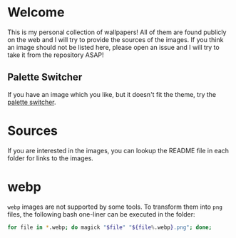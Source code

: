 # Welcome

This is my personal collection of wallpapers!
All of them are found publicly on the web and I will try to provide the sources of the images.
If you think an image should not be listed here, please open an issue and I will try to take it from the repository ASAP!

## Palette Switcher

If you have an image which you like, but it doesn't fit the theme,
try the [palette switcher](https://paletteswitcher.bruyant.xyz/).

# Sources

If you are interested in the images, you can lookup the README file in each folder for links to the images.

# webp

`webp` images are not supported by some tools.
To transform them into `png` files, the following bash one-liner can be executed in the folder:

```bash
for file in *.webp; do magick "$file" "${file%.webp}.png"; done;
```
